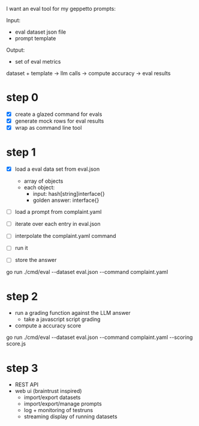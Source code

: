 I want an eval tool for my geppetto prompts:

Input: 
- eval dataset json file
- prompt template

Output:
- set of eval metrics

dataset + template -> llm calls -> compute accuracy -> eval results

# step 0

- [x] create a glazed command for evals
- [x] generate mock rows for eval results
- [x] wrap as command line tool

# step 1

- [x] load a eval data set from eval.json
  - array of objects
  - each object: 
    - input: hash[string]interface{}
    - golden answer: interface{}
    

- [ ] load a prompt from complaint.yaml
- [ ] iterate over each entry in eval.json
- [ ] interpolate the complaint.yaml command
- [ ] run it
- [ ] store the answer

go run ./cmd/eval --dataset eval.json --command complaint.yaml

# step 2

- run a grading function against the LLM answer
  - take a javascript script grading
- compute a accuracy score

go run ./cmd/eval --dataset eval.json --command complaint.yaml --scoring score.js

# step 3 

- REST API
- web ui (braintrust inspired)
  - import/export datasets
  - import/export/manage prompts
  - log + monitoring of testruns
  - streaming display of running datasets